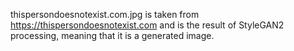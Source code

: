 thispersondoesnotexist.com.jpg is taken from https://thispersondoesnotexist.com and is the result of StyleGAN2 processing, meaning that it is a generated image.
